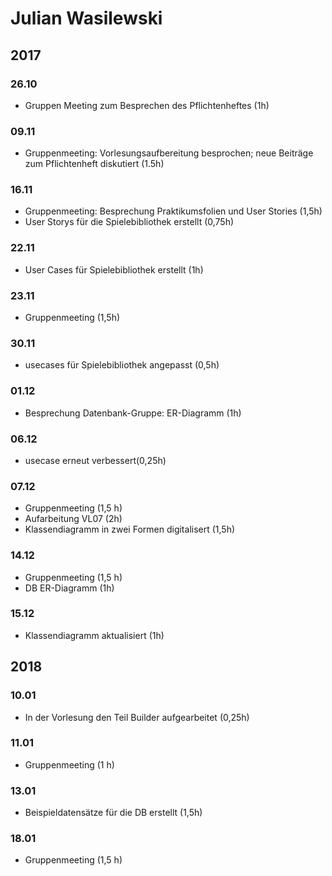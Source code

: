 # Julian Wasilewski

## 2017
### 26.10

* Gruppen Meeting zum Besprechen des Pflichtenheftes (1h)

### 09.11

* Gruppenmeeting: Vorlesungsaufbereitung besprochen; neue Beiträge zum Pflichtenheft diskutiert (1.5h)

### 16.11

* Gruppenmeeting: Besprechung Praktikumsfolien und User Stories (1,5h)
* User Storys für die Spielebibliothek erstellt (0,75h)

### 22.11

* User Cases für Spielebibliothek erstellt (1h)

### 23.11

* Gruppenmeeting (1,5h)

### 30.11

* usecases für Spielebibliothek angepasst (0,5h)

### 01.12

* Besprechung Datenbank-Gruppe: ER-Diagramm (1h)

### 06.12

* usecase erneut verbessert(0,25h)

### 07.12

* Gruppenmeeting (1,5 h)
* Aufarbeitung VL07 (2h)
* Klassendiagramm in zwei Formen digitalisert (1,5h)

### 14.12 

* Gruppenmeeting (1,5 h)
* DB ER-Diagramm (1h)

### 15.12

* Klassendiagramm aktualisiert (1h)

## 2018

### 10.01

* In der Vorlesung den Teil Builder aufgearbeitet (0,25h)

### 11.01

* Gruppenmeeting (1 h)

### 13.01

* Beispieldatensätze für die DB erstellt (1,5h)

### 18.01

* Gruppenmeeting (1,5 h)